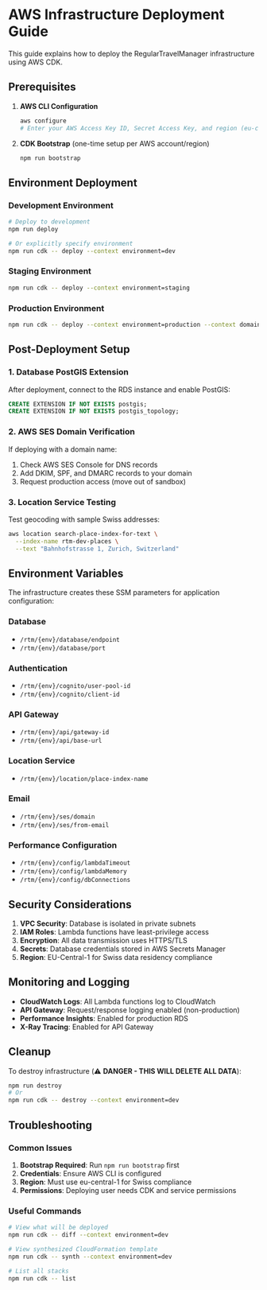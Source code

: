# AWS Infrastructure Deployment Guide

This guide explains how to deploy the RegularTravelManager infrastructure using AWS CDK.

## Prerequisites

1. **AWS CLI Configuration**
   ```bash
   aws configure
   # Enter your AWS Access Key ID, Secret Access Key, and region (eu-central-1)
   ```

2. **CDK Bootstrap** (one-time setup per AWS account/region)
   ```bash
   npm run bootstrap
   ```

## Environment Deployment

### Development Environment
```bash
# Deploy to development
npm run deploy

# Or explicitly specify environment
npm run cdk -- deploy --context environment=dev
```

### Staging Environment
```bash
npm run cdk -- deploy --context environment=staging
```

### Production Environment
```bash
npm run cdk -- deploy --context environment=production --context domainName=yourdomain.com
```

## Post-Deployment Setup

### 1. Database PostGIS Extension
After deployment, connect to the RDS instance and enable PostGIS:
```sql
CREATE EXTENSION IF NOT EXISTS postgis;
CREATE EXTENSION IF NOT EXISTS postgis_topology;
```

### 2. AWS SES Domain Verification
If deploying with a domain name:
1. Check AWS SES Console for DNS records
2. Add DKIM, SPF, and DMARC records to your domain
3. Request production access (move out of sandbox)

### 3. Location Service Testing
Test geocoding with sample Swiss addresses:
```bash
aws location search-place-index-for-text \
  --index-name rtm-dev-places \
  --text "Bahnhofstrasse 1, Zurich, Switzerland"
```

## Environment Variables

The infrastructure creates these SSM parameters for application configuration:

### Database
- `/rtm/{env}/database/endpoint`
- `/rtm/{env}/database/port`

### Authentication
- `/rtm/{env}/cognito/user-pool-id`
- `/rtm/{env}/cognito/client-id`

### API Gateway
- `/rtm/{env}/api/gateway-id`
- `/rtm/{env}/api/base-url`

### Location Service
- `/rtm/{env}/location/place-index-name`

### Email
- `/rtm/{env}/ses/domain`
- `/rtm/{env}/ses/from-email`

### Performance Configuration
- `/rtm/{env}/config/lambdaTimeout`
- `/rtm/{env}/config/lambdaMemory`
- `/rtm/{env}/config/dbConnections`

## Security Considerations

1. **VPC Security**: Database is isolated in private subnets
2. **IAM Roles**: Lambda functions have least-privilege access
3. **Encryption**: All data transmission uses HTTPS/TLS
4. **Secrets**: Database credentials stored in AWS Secrets Manager
5. **Region**: EU-Central-1 for Swiss data residency compliance

## Monitoring and Logging

- **CloudWatch Logs**: All Lambda functions log to CloudWatch
- **API Gateway**: Request/response logging enabled (non-production)
- **Performance Insights**: Enabled for production RDS
- **X-Ray Tracing**: Enabled for API Gateway

## Cleanup

To destroy infrastructure (⚠️ **DANGER - THIS WILL DELETE ALL DATA**):
```bash
npm run destroy
# Or
npm run cdk -- destroy --context environment=dev
```

## Troubleshooting

### Common Issues

1. **Bootstrap Required**: Run `npm run bootstrap` first
2. **Credentials**: Ensure AWS CLI is configured
3. **Region**: Must use eu-central-1 for Swiss compliance
4. **Permissions**: Deploying user needs CDK and service permissions

### Useful Commands

```bash
# View what will be deployed
npm run cdk -- diff --context environment=dev

# View synthesized CloudFormation template
npm run cdk -- synth --context environment=dev

# List all stacks
npm run cdk -- list
```